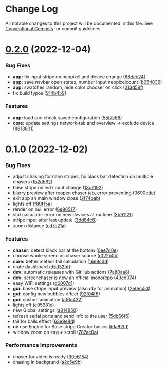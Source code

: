 # Change Log

All notable changes to this project will be documented in this file.
See [Conventional Commits](https://conventionalcommits.org) for commit guidelines.

# [0.2.0](https://github.com/xi72yow/ScreenChaser/compare/screenchaser-app@0.1.0...screenchaser-app@0.2.0) (2022-12-04)


### Bug Fixes

* **app:** fix input stripe on neopixel and device change ([68dec24](https://github.com/xi72yow/ScreenChaser/commit/68dec2441b68024a8b1785795e35333a31382197))
* **app:** save navbar open states, number input neopixelcount ([b054836](https://github.com/xi72yow/ScreenChaser/commit/b0548363c5ebf8e4116e22a00da3af7975155dc5))
* **app:** swatches random, hide color chooser on click ([313d58f](https://github.com/xi72yow/ScreenChaser/commit/313d58fe0338d6a7b9e583c0f14f95afa9d7937c))
* fix build typos ([914b459](https://github.com/xi72yow/ScreenChaser/commit/914b4598337adb7d57c480048c5d7c30ffe0ca3e))


### Features

* **app:** load and check saved configuration ([55f7c66](https://github.com/xi72yow/ScreenChaser/commit/55f7c666180072781ac75184bfcd36f67d82138a))
* **core:** update settings network-tab and overview -> exclude device ([8813831](https://github.com/xi72yow/ScreenChaser/commit/88138314b4556b71dddcd31825707b50e82084bb))





# 0.1.0 (2022-12-02)


### Bug Fixes

* adjust chasing for nano stripes, fix black bar detection on multiple chasers ([fb2db62](https://github.com/xi72yow/ScreenChaser/commit/fb2db628e73c28ff4175dde96aee9515ed4be37d))
* base stripe on led count change ([13c7192](https://github.com/xi72yow/ScreenChaser/commit/13c71926bd0a3dfc77db8b637121733553dd370a))
* blurry preview after reopen chaser tab, error preventing ([0690ede](https://github.com/xi72yow/ScreenChaser/commit/0690ede6c41d8c16f6f51c652a68a41541ec841d))
* exit app an main window close ([2f74bab](https://github.com/xi72yow/ScreenChaser/commit/2f74bab71875acadb401505dba7619ba7f897dbc))
* lights off ([f80f15a](https://github.com/xi72yow/ScreenChaser/commit/f80f15aa55418f6a35aa7a29edd8acca9b389012))
* render on null error ([6e96517](https://github.com/xi72yow/ScreenChaser/commit/6e96517b9866e57319e130b6c1f57ef1c333b1c8))
* stat calculator error on new devices at runtime ([3b9112f](https://github.com/xi72yow/ScreenChaser/commit/3b9112f11e613608fe30b358495ed22470d199f9))
* stripe input after last update ([3dd84c8](https://github.com/xi72yow/ScreenChaser/commit/3dd84c814e6a6539849a2ff9588844bb7717d8ec))
* zoom distance ([cd7c21a](https://github.com/xi72yow/ScreenChaser/commit/cd7c21a9053a0321808635fe42c126335b8cb10f))


### Features

* **chaser:** detect black bar at the bottom ([0ee7d0e](https://github.com/xi72yow/ScreenChaser/commit/0ee7d0e669ff170a33b668f19c617accc42d7736))
* choose whole screen as chaser source ([df22b0b](https://github.com/xi72yow/ScreenChaser/commit/df22b0b80f624fa41cdc15b3b4199748916ac024))
* **core:** better meteor tail calculation ([16e9c3d](https://github.com/xi72yow/ScreenChaser/commit/16e9c3de1380031f8ec09ff039d4996d92d7933b))
* crate dashboard ([d5d32bf](https://github.com/xi72yow/ScreenChaser/commit/d5d32bf04865041b7b499bbc3c8128700b3822a4))
* **dev:** automatic releases with GitHub actions ([7a80aa8](https://github.com/xi72yow/ScreenChaser/commit/7a80aa80bff83b7621e7204163379121e2e922c2))
* **dev:** screenchaser is now an official monorepo ([43ed074](https://github.com/xi72yow/ScreenChaser/commit/43ed074422931ba1a4f9475341e7af7605a767cd))
* easy WiFi settings ([d6007d1](https://github.com/xi72yow/ScreenChaser/commit/d6007d1e5ac1ec2bb5114ddb759b5817ab5cea5a))
* **gui:** base stripe input preview (also rdy for animation) ([2e0eb53](https://github.com/xi72yow/ScreenChaser/commit/2e0eb534edd6bc340302514b91590f604c9a53a0))
* **gui:** config new bubbles effect ([92f04f6](https://github.com/xi72yow/ScreenChaser/commit/92f04f6f432376a13a246da6d77abedff0a73634))
* **gui:** custom animation ([af6c432](https://github.com/xi72yow/ScreenChaser/commit/af6c4321850437649fac9149b3adb1b07c77910c))
* lights off ([e95981e](https://github.com/xi72yow/ScreenChaser/commit/e95981e7de41ab4f2839060191b6b8be4996c581))
* new Global settings ([a814850](https://github.com/xi72yow/ScreenChaser/commit/a8148503552a444c8e8a950d83202551e66404db))
* refresh serial ports and send info to the user ([5db66f6](https://github.com/xi72yow/ScreenChaser/commit/5db66f681b9cea62b6d09f861fc2e315bf575e3a))
* tail for balls effect ([63e9e8d](https://github.com/xi72yow/ScreenChaser/commit/63e9e8d7238c60b9e1fde3ee1753d7c13518dccb))
* **ui:** use Engine for Base stripe Creator basics ([b1a82fd](https://github.com/xi72yow/ScreenChaser/commit/b1a82fde3555cbaf93767fe65eb45aa93530c326))
* window zoom on strg + scroll ([787ac0a](https://github.com/xi72yow/ScreenChaser/commit/787ac0a85bf098506666b2694b78cc19254fb823))


### Performance Improvements

* chaser for video is ready ([30e6154](https://github.com/xi72yow/ScreenChaser/commit/30e61546cf874771ad2b46cc756731bf7bff10ec))
* chasing in backgrund ([a2c5e9b](https://github.com/xi72yow/ScreenChaser/commit/a2c5e9b5db60b63c560cbbcc26c2bf62c56b5c84))
